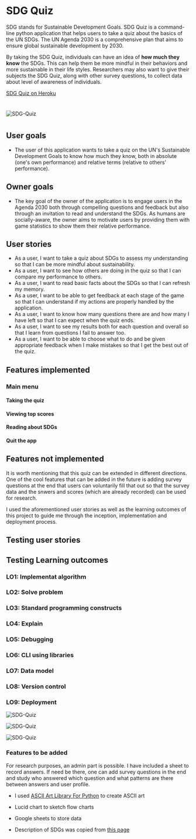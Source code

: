 # SDG Quiz
SDG stands for Sustainable Development Goals. SDG Quiz is a command-line python application that helps users to take a quiz about the basics of the UN SDGs. The UN Agenda 2030 is a comprehensive plan that aims to ensure global sustainable development by 2030.  

By taking the SDG Quiz, individuals can have an idea of **how much they know** the SDGs. This can help them be more mindful in their behaviors and more sustainable in their life styles. Researchers may also want to give their subjects the SDG Quiz, along with other survey questions, to collect data about level of awareness of individuals. 

[SDG Quiz on Heroku](https://sdg-quizapp.herokuapp.com/)
# 

![SDG-Quiz](./assets/images/welcome.jpg)

# 

## User goals
- The user of this application wants to take a quiz on the UN's Sustainable Development Goals to know how much they know, both in absolute (one's own performance) and relative terms (relative to others' performance). 
## Owner goals
- The key goal of the owner of the application is to engage users in the Agenda 2030 both through compelling questions and feedback but also through an invitation to read and understand the SDGs. As humans are socially-aware, the owner aims to motivate users by providing them with game statistics to show them their relative performance.

## User stories

- As a user, I want to take a quiz about SDGs to assess my understanding so that I can be more mindful about sustainability.
- As a user, I want to see how others are doing in the quiz so that I can compare my performance to others.
- As a user, I want to read basic facts about the SDGs so that I can refresh my memory.
- As a user, I want to be able to get feedback at each stage of the game so that I can understand if my actions are properly handled by the application.
- As a user, I want to know how many questions there are and how many I have left so that I can expect when the quiz ends.
- As a user, I want to see my results both for each question and overall so that I learn from questions I fail to answer too.
- As a user, I want to be able to choose what to do and be given appropriate feedback when I make mistakes so that I get the best out of the quiz.


## Features implemented

### Main menu

#### Taking the quiz
#### Viewing top scores

#### Reading about SDGs

#### Quit the app



## Features not implemented
It is worth mentioning that this quiz can be extended in different directions. One of the cool features that can be added in the future is adding survey questions at the end that users can voluntarily fill that out so that the survey data and the snwers and scores (which are already recorded) can be used for research.


I used the aforementioned user stories as well as the learning outcomes of this project to guide me through the inception, implementation and deployment process. 

## Testing user stories


## Testing Learning outcomes
### LO1: Implementat algorithm

### LO2: Solve problem


### LO3: Standard programming constructs


### LO4: Explain 


### LO5: Debugging


### LO6: CLI using libraries


### LO7: Data model


### LO8: Version control


### LO9: Deployment 


![SDG-Quiz](./assets/images/flow_chart_1.jpg)


![SDG-Quiz](./assets/images/flow_chart_2.jpg)


![SDG-Quiz](./assets/images/flow_chart_3.jpg)

### Features to be added
For research purposes, an admin part is possible. I have included a sheet to record answers. If need be there, one can add survey questions in the end and study who answered which question and what patterns are there between answers and user profile.

- I used [ASCII Art Library For Python](https://pypi.org/project/art/) to create ASCII art
- Lucid chart to sketch flow charts
- Google sheets to store data

- Description of SDGs was copied from [this page](https://www.undp.org/sustainable-development-goals?utm_source=EN&utm_medium=GSR&utm_content=US_UNDP_PaidSearch_Brand_English&utm_campaign=CENTRAL&c_src=CENTRAL&c_src2=GSR&gclid=Cj0KCQjw3IqSBhCoARIsAMBkTb3nuP_n4d0SmgyXs19VU0vFHfZphewUCOk3J0hHHeh8Gv17Xt6I1g4aAk-fEALw_wcB)



